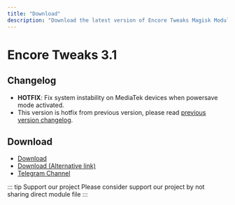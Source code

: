 ```yaml
---
title: "Download"
description: "Download the latest version of Encore Tweaks Magisk Module here"
---
```


# Encore Tweaks 3.1

## Changelog
- **HOTFIX**: Fix system instability on MediaTek devices when powersave mode activated.
- This version is hotfix from previous version, please read [previous version changelog](/download/version/3.0).

## Download
- [Download](https://shrinkme.ink/azk97zDr)
- [Download (Alternative link)](https://sfl.gl/hHwU0yud)
- [Telegram Channel](https://rem01schannel.t.me)

::: tip Support our project
Please consider support our project by not sharing direct module file
:::
